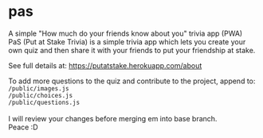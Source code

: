 # pas
A simple "How much do your friends know about you" trivia app (PWA) <br />
PaS (Put at Stake Trivia) is a simple trivia app which lets you create your
own quiz and then share it with your friends to put your friendship at
stake.

See full details at: https://putatstake.herokuapp.com/about

To add more questions to the quiz and contribute to the project,
append to: <br />
```/public/images.js``` <br />
```/public/choices.js``` <br />
```/public/questions.js``` <br />    
I will review your changes before merging em into base branch. <br />
Peace :D
